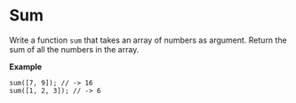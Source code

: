 # Sum

Write a function `sum` that takes an array of numbers as argument. Return the sum of all the numbers in the array.

**Example**

```
sum([7, 9]); // -> 16
sum([1, 2, 3]); // -> 6
```
